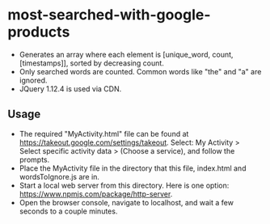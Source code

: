 # most-searched-with-google-products
- Generates an array where each element is [unique_word, count, [timestamps]], sorted by decreasing count.
- Only searched words are counted. Common words like "the" and "a" are ignored.
- JQuery 1.12.4 is used via CDN.

## Usage
- The required "MyActivity.html" file can be found at https://takeout.google.com/settings/takeout. Select: My Activity > Select specific activity data > (Choose a service), and follow the prompts.
- Place the MyActivity file in the directory that this file, index.html and wordsToIgnore.js are in.
- Start a local web server from this directory. Here is one option: https://www.npmjs.com/package/http-server.
- Open the browser console, navigate to localhost, and wait a few seconds to a couple minutes.
